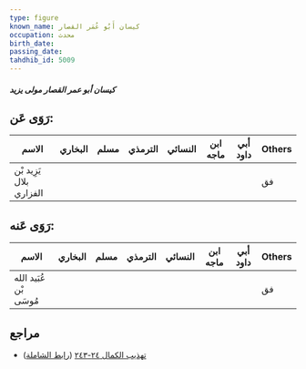 ```yaml
---
type: figure
known_name: كيسان أَبُو عُمَر القصار
occupation: محدث
birth_date:
passing_date:
tahdhib_id: 5009
---
```

##### كيسان أبو عمر القصار مولى يزيد

## رَوَى عَن:
| الاسم                   | البخاري | مسلم | الترمذي | النسائي | ابن ماجه | أبي داود | Others |
| ----------------------- | ------- | ---- | ------- | ------- | -------- | -------- | ------ |
| يَزِيد بْن بلال الفزاري |         |      |         |         |          |          | فق     |
## رَوَى عَنه:
| الاسم                  | البخاري | مسلم | الترمذي | النسائي | ابن ماجه | أبي داود | Others |
| ---------------------- | ------- | ---- | ------- | ------- | -------- | -------- | ------ |
| عُبَيد الله بْن مُوسَى |         |      |         |         |          |          | فق     |
## مراجع
- [تهذيب الكمال ٢٤-٢٤٣](obsidian://open?vault=Tahdhib-al-Kamal&file=Figures/٥٠٠٩-كيسان%20أبو%20عمر%20القصار%20مولى%20يزيد) ([رابط الشاملة](https://shamela.ws/book/3722/12755))